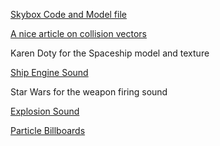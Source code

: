 [Skybox Code and Model file](http://www.riemers.net/eng/Tutorials/XNA/Csharp/Series2/Skybox.php)

[A nice article on collision vectors](http://www.gamasutra.com/view/feature/3015/pool_hall_lessons_fast_accurate_.php?page=3)

Karen Doty for the Spaceship model and texture

[Ship Engine Sound](https://www.freesound.org/people/Tomlija/sounds/101278/)

Star Wars for the weapon firing sound

[Explosion Sound](https://www.freesound.org/people/Nbs%20Dark/sounds/94185/)

[Particle Billboards](http://www.amazon.com/Graphics-XNA-Game-Studio-4-0/dp/1849690049)